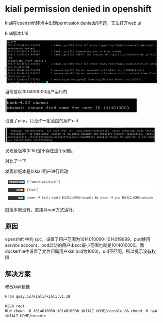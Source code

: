 # kiali permission denied in openshift

kiali在openshift环境中出现permission denied的问题，无法打开web ui



kiali版本1.19

![20200619104948](.assets/20200619104948.jpg)

当前是以1014010000用户运行的

![image-20200619150955619](.assets/image-20200619150955619.png)

设置了psp，只允许一定范围的用户uid

![20200619150039](.assets/20200619150039.jpg)

发现低版本(0.15)是不存在这个问题。

对比了一下

发现新版本是以kiali用户进行启动

![image-20200619120250830](.assets/image-20200619120250830.png)

旧版本就没有，直接以root方式运行。

## 原因

openshift 中的 scc，设置了用户范围为1014010000-1014019999，pod使用service account，pod启动的用户未scc最小范围也就是1014010000。而dockerfile中设置了文件归属用户kiali(uid为1000)，uid不匹配，所以提示没有权限

## 解决方案 

修改kiali镜像

```
From quay.io/kiali/kiali:v1.19

USER root
RUN chown -R 1014010000:1014010000 $KIALI_HOME/console && chmod -R g=u $KIALI_HOME/console
```





